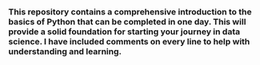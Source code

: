 ### This repository contains a comprehensive introduction to the basics of Python that can be completed in one day. This will provide a solid foundation for starting your journey in data science. I have included comments on every line to help with understanding and learning.
